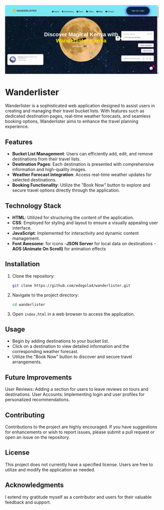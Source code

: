 ![Preview](./img/preview.png)


# Wanderlister

Wanderlister is a sophisticated web application designed to assist users in creating and managing their travel bucket lists. With features such as dedicated destination pages, real-time weather forecasts, and seamless booking options, Wanderlister aims to enhance the travel planning experience.

## Features

- **Bucket List Management**: Users can efficiently add, edit, and remove destinations from their travel lists.
- **Destination Pages**: Each destination is presented with comprehensive information and high-quality images.
- **Weather Forecast Integration**: Access real-time weather updates for selected destinations.
- **Booking Functionality**: Utilize the "Book Now" button to explore and secure travel options directly through the application.

## Technology Stack

- **HTML**: Utilized for structuring the content of the application.
- **CSS**: Employed for styling and layout to ensure a visually appealing user interface.
- **JavaScript**: Implemented for interactivity and dynamic content management.
- **Font Awesome**: for icons
-**JSON Server** for local data on destinations
-**AOS (Animate On Scroll)** for animation effects

## Installation

1. Clone the repository:
   ```bash
   git clone https://github.com/edogola4/wanderlister.git
   ```

2. Navigate to the project directory:
   ```bash
   cd wanderlister
   ```

3. Open `index.html` in a web browser to access the application.

## Usage

- Begin by adding destinations to your bucket list.
- Click on a destination to view detailed information and the corresponding weather forecast.
- Utilize the "Book Now" button to discover and secure travel arrangements.

## Future Improvements
User Reviews: Adding a section for users to leave reviews on tours and destinations.
User Accounts: Implementing login and user profiles for personalized recommendations.

## Contributing

Contributions to the project are highly encouraged. If you have suggestions for enhancements or wish to report issues, please submit a pull request or open an issue on the repository.

## License

This project does not currently have a specified license. Users are free to utilize and modify the application as needed.

## Acknowledgments

I extend my gratitude myself as a contributor and users for their valuable feedback and support.
